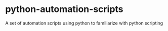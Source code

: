 # python-automation-scripts
A set of automation scripts using python to familiarize with python scripting
